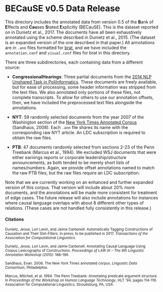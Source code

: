 # BECauSE v0.5 Data Release

This directory includes the annotated data from version 0.5 of the **B**ank of **E**ffects and **Cau**ses **S**tated **E**xplicitly (BECauSE). This is the dataset reported on in Dunietz et al., 2017. The documents have all been exhaustively annotated using the scheme described in Dunietz et al., 2015. (The dataset is an expanded version of the one described in that paper.) All annotations are in `.ann` files formatted for <a href="http://brat.nlplab.org/">brat</a>, and we have included the `annotation.conf` and `visual.conf` files for brat in this directory.

There are three subdirectories, each containing data from a different source:

* **CongressionalHearings**: Three partial documents from the <a href="https://sites.google.com/site/unsharedtask2014/">2014 NLP Unshared Task in PoliInformatics</a>. These documents are freely available, but for ease of processing, some header information was stripped from the text files. We also annotated only portions of these files, not complete transcripts. To allow for others to use our annotation offsets, then, we have included the preprocessed text files alongside the annotations.

* **NYT**: 59 randomly selected documents from the year 2007 of the Washington section of the <a href="https://catalog.ldc.upenn.edu/ldc2008t19">New York Times Annotated Corpus</a> (Sandhaus, 2008). Each `.ann` file shares its name with the corresponding raw NYT article. An LDC subscription is required to obtain the raw files.

* **PTB**: 47 documents randomly selected from sections 2-23 of the Penn Treebank (Marcus et al., 1994). We excluded WSJ documents that were either earnings reports or corporate leadership/structure announcements, as both
tended to be merely short lists of names/numbers. Again, we provide offset annotations named to match the raw PTB files, but the raw files require an LDC subscription.

Note that we are currently working on an enhanced and further expanded version of this corpus. That version will include about 20% more documents, and the annotations will be made more consistent for treatment of edge cases. The future release will also include annotations for instances where causal language overlaps with about 8 different other types of relations. (These cases are not handled fully consistently in this release.)


#### Citations

<sub>Dunietz, Jesse, Lori Levin, and Jaime Carbonell. Automatically Tagging Constructions of Causation and Their Slot-Fillers. In press; to be published in 2017. *Transactions of the Association for Computational Linguistics*.</sub>

<sub>Dunietz, Jesse, Lori Levin, and Jaime Carbonell. Annotating Causal Language Using Corpus Lexicography of Constructions. *Proceedings of LAW IX – The 9th Linguistic Annotation Workshop* (2015): 188-196.</sub>

<sub>Sandhaus, Evan. 2008. The New York Times annotated corpus. *Linguistic Data Consortium*, Philadelphia.</sub>

<sub>Marcus, Mitchell, et al. 1994. The Penn Treebank: Annotating predicate argument structure. In *Proceedings of the Workshop on Human Language Technology*, HLT '94, pages 114-119. Association for Computational Linguistics, Stroudsburg, PA, USA.</sub>
